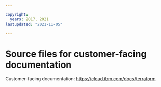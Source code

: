 ```yaml
---

copyright:
  years: 2017, 2021
lastupdated: "2021-11-05"

---
```



# Source files for customer-facing documentation

Customer-facing documentation: https://cloud.ibm.com/docs/terraform




